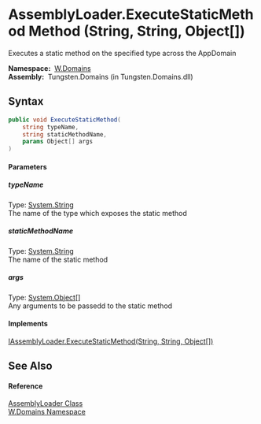 AssemblyLoader.ExecuteStaticMethod Method (String, String, Object[])
====================================================================
  Executes a static method on the specified type across the AppDomain

  **Namespace:**  [W.Domains][1]  
  **Assembly:**  Tungsten.Domains (in Tungsten.Domains.dll)

Syntax
------

```csharp
public void ExecuteStaticMethod(
	string typeName,
	string staticMethodName,
	params Object[] args
)
```

#### Parameters

##### *typeName*
Type: [System.String][2]  
The name of the type which exposes the static method

##### *staticMethodName*
Type: [System.String][2]  
The name of the static method

##### *args*
Type: [System.Object][3][]  
Any arguments to be passedd to the static method

#### Implements
[IAssemblyLoader.ExecuteStaticMethod(String, String, Object[])][4]  


See Also
--------

#### Reference
[AssemblyLoader Class][5]  
[W.Domains Namespace][1]  

[1]: ../README.md
[2]: http://msdn.microsoft.com/en-us/library/s1wwdcbf
[3]: http://msdn.microsoft.com/en-us/library/e5kfa45b
[4]: ../IAssemblyLoader/ExecuteStaticMethod.md
[5]: README.md
[6]: ../../_icons/Help.png